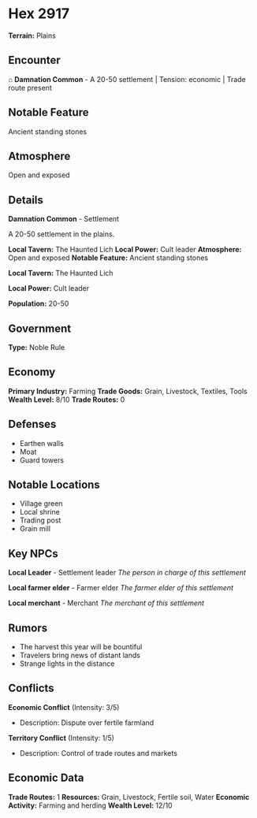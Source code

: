 # Hex 2917

**Terrain:** Plains

## Encounter
⌂ **Damnation Common** - A 20-50 settlement | Tension: economic | Trade route present

## Notable Feature
Ancient standing stones

## Atmosphere
Open and exposed

## Details
**Damnation Common** - Settlement

A 20-50 settlement in the plains.

**Local Tavern:** The Haunted Lich
**Local Power:** Cult leader
**Atmosphere:** Open and exposed
**Notable Feature:** Ancient standing stones

**Local Tavern:** The Haunted Lich

**Local Power:** Cult leader

**Population:** 20-50

## Government
**Type:** Noble Rule

## Economy
**Primary Industry:** Farming
**Trade Goods:** Grain, Livestock, Textiles, Tools
**Wealth Level:** 8/10
**Trade Routes:** 0

## Defenses
- Earthen walls
- Moat
- Guard towers

## Notable Locations
- Village green
- Local shrine
- Trading post
- Grain mill

## Key NPCs
**Local Leader** - Settlement leader
*The person in charge of this settlement*

**Local farmer elder** - Farmer elder
*The farmer elder of this settlement*

**Local merchant** - Merchant
*The merchant of this settlement*

## Rumors
- The harvest this year will be bountiful
- Travelers bring news of distant lands
- Strange lights in the distance

## Conflicts
**Economic Conflict** (Intensity: 3/5)
- Description: Dispute over fertile farmland

**Territory Conflict** (Intensity: 1/5)
- Description: Control of trade routes and markets

## Economic Data
**Trade Routes:** 1
**Resources:** Grain, Livestock, Fertile soil, Water
**Economic Activity:** Farming and herding
**Wealth Level:** 12/10
